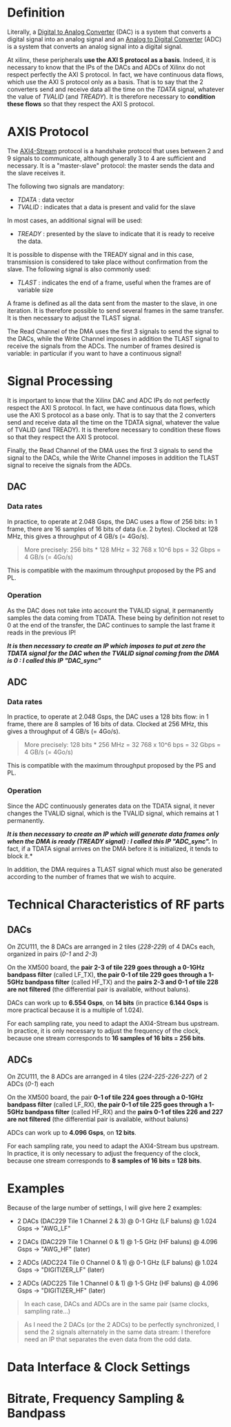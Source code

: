 # Definition

Literally, a [Digital to Analog Converter](https://en.wikipedia.org/wiki/Digital-to-analog_converter) (DAC) is a system that converts a digital signal into an analog signal and an [Analog to Digital Converter](https://en.wikipedia.org/wiki/Analog-to-digital_converter) (ADC) is a system that converts an analog signal into a digital signal.

At xilinx, these peripherals **use the AXI S protocol as a basis**. Indeed, it is necessary to know that the IPs of the DACs and ADCs of Xilinx do not respect perfectly the AXI S protocol. In fact, we have continuous data flows, which use the AXI S protocol only as a basis. That is to say that the 2 converters send and receive data all the time on the *TDATA* signal, whatever the value of *TVALID* (and *TREADY*). It is therefore necessary to **condition these flows** so that they respect the AXI S protocol.

# AXIS Protocol

The [AXI4-Stream](https://wiki.electroniciens.cnrs.fr/index.php/FPGA_CPLD_:_Guides_:_AXI4-Stream) protocol is a handshake protocol that uses between 2 and 9 signals to communicate, although generally 3 to 4 are sufficient and necessary. It is a "master-slave" protocol: the master sends the data and the slave receives it. 

The following two signals are mandatory: 

- *TDATA* : data vector 
- *TVALID* : indicates that a data is present and valid for the slave

In most cases, an additional signal will be used: 

- *TREADY* : presented by the slave to indicate that it is ready to receive the data.

It is possible to dispense with the TREADY signal and in this case, transmission is considered to take place without confirmation from the slave. The following signal is also commonly used: 

- *TLAST* : indicates the end of a frame, useful when the frames are of variable size

A frame is defined as all the data sent from the master to the slave, in one iteration. It is therefore possible to send several frames in the same transfer. It is then necessary to adjust the TLAST signal.

The Read Channel of the DMA uses the first 3 signals to send the signal to the DACs, while the Write Channel imposes in addition the TLAST signal to receive the signals from the ADCs. The number of frames desired is variable: in particular if you want to have a continuous signal! 

# Signal Processing

It is important to know that the Xilinx DAC and ADC IPs do not perfectly respect the AXI S protocol. In fact, we have continuous data flows, which use the AXI
S protocol as a base only. That is to say that the 2 converters send and receive data all the time on the TDATA signal, whatever the value of TVALID (and TREADY). It is therefore necessary to condition these flows so that they respect the AXI S protocol.


Finally, the Read Channel of the DMA uses the first 3 signals to send the signal to the DACs,
while the Write Channel imposes in addition the TLAST signal to receive the signals from the ADCs.

## DAC
### Data rates
In practice, to operate at 2.048 Gsps, the DAC uses a flow of 256 bits: in 1 frame, there are 16 samples of 16 bits of data (i.e. 2 bytes). Clocked at 128 MHz, this gives a throughput of 4 GB/s (= 4Go/s). 

> More precisely: 256 bits * 128 MHz = 32 768 x 10^6 bps = 32 Gbps = 4 GB/s (= 4Go/s)

This is compatible with the maximum throughput proposed by the PS and PL.


### Operation
As the DAC does not take into account the TVALID signal, it permanently samples the data coming from TDATA. These being by definition not reset to 0 at the end of the transfer, the DAC continues to sample the last frame it reads in the previous IP! 

***It is then necessary to create an IP which imposes to put at zero the TDATA signal for the DAC when the TVALID signal coming from the DMA is 0 : I called this IP "DAC_sync"***

## ADC
### Data rates
In practice, to operate at 2.048 Gsps, the DAC uses a 128 bits flow: in 1 frame, there are 8 samples of 16 bits of data. Clocked at 256 MHz, this gives a throughput of 4 GB/s (= 4Go/s). 

> More precisely: 128 bits * 256 MHz = 32 768 x 10^6 bps = 32 Gbps = 4 GB/s (= 4Go/s)

This is compatible with the maximum throughput proposed by the PS and PL.
### Operation
Since the ADC continuously generates data on the TDATA signal, it never changes the TVALID signal, which is the TVALID signal, which remains at 1 permanently.

***It is then necessary to create an IP which will generate data frames only when the DMA is ready (TREADY signal) : I called this IP "ADC_sync".*** In fact, if a TDATA signal arrives on the DMA before it is initialized, it tends to block it.*


In addition, the DMA requires a TLAST signal which must also be generated according to the number of frames that we wish to acquire.

# Technical Characteristics of RF parts

## DACs

On ZCU111, the 8 DACs are arranged in 2 tiles (*228-229*) of 4 DACs each, organized in pairs (*0-1* and *2-3*)

On the XM500 board, the **pair 2-3 of tile 229 goes through a 0-1GHz bandpass filter** (called LF_TX), **the pair 0-1 of tile 229 goes through a 1-5GHz bandpass filter** (called HF_TX) and the **pairs 2-3 and 0-1 of tile 228 are not filtered** (the differential pair is available, without baluns).

DACs can work up to **6.554 Gsps**, on **14 bits** (in practice **6.144 Gsps** is more practical because it is a multiple of 1.024).

For each sampling rate, you need to adapt the AXI4-Stream bus upstream. In practice, it is only necessary to adjust the frequency of the clock, because one stream corresponds to **16 samples of 16 bits = 256 bits**.

## ADCs

On ZCU111, the 8 ADCs are arranged in 4 tiles (*224-225-226-227*) of 2 ADCs (*0-1*) each

On the XM500 board, the pair **0-1 of tile 224 goes through a 0-1GHz bandpass filter** (called LF_RX), **the pair 0-1 of tile 225 goes through a 1-5GHz bandpass filter** (called HF_RX) and the **pairs 0-1 of tiles 226 and 227 are not filtered** (the differential pair is available, without baluns)

ADCs can work up to **4.096 Gsps**, on **12 bits**.

For each sampling rate, you need to adapt the AXI4-Stream bus upstream. In practice, it is only necessary to adjust the frequency of the clock, because one stream corresponds to **8 samples of 16 bits = 128 bits**.



# Examples

Because of the large number of settings, I will give here 2 examples: 

  * 2 DACs (DAC229 Tile 1 Channel 2 & 3) @ 0-1 GHz (LF baluns) @ 1.024 Gsps -> "AWG_LF"

  * 2 DACs (DAC229 Tile 1 Channel 0 & 1) @ 1-5 GHz (HF baluns) @ 4.096 Gsps -> "AWG_HF" (later)
  
  * 2 ADCs (ADC224 Tile 0 Channel 0 & 1) @ 0-1 GHz (LF baluns) @ 1.024 Gsps -> "DIGITIZER_LF" (later)

  * 2 ADCs (ADC225 Tile 1 Channel 0 & 1) @ 1-5 GHz (HF baluns) @ 4.096 Gsps -> "DIGITIZER_HF" (later)

> In each case, DACs and ADCs are in the same pair (same clocks, sampling rate...)

> As I need the 2 DACs (or the 2 ADCs) to be perfectly synchronized, I send the 2 signals alternately in the same data stream: I therefore need an IP that separates the even data from the odd data.

# Data Interface & Clock Settings
# Bitrate, Frequency Sampling & Bandpass

